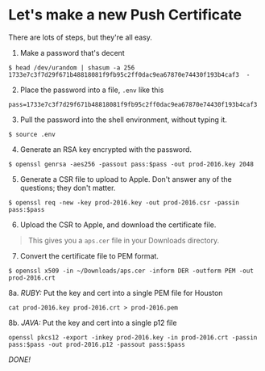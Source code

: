 # Let's make a new Push Certificate

There are lots of steps, but they're all easy.

1. Make a password that's decent
  ```
  $ head /dev/urandom | shasum -a 256
  1733e7c3f7d29f671b48818081f9fb95c2ff0dac9ea67870e74430f193b4caf3  -
  ```

2. Place the password into a file, `.env` like this
  ```
  pass=1733e7c3f7d29f671b48818081f9fb95c2ff0dac9ea67870e74430f193b4caf3
  ```

3. Pull the password into the shell environment, without typing it.
  ```
  $ source .env
  ```

4. Generate an RSA key encrypted with the password.
  ```
  $ openssl genrsa -aes256 -passout pass:$pass -out prod-2016.key 2048
  ```

5. Generate a CSR file to upload to Apple. Don't answer any of the questions; they don't matter.
  ```
  $ openssl req -new -key prod-2016.key -out prod-2016.csr -passin pass:$pass
  ```

6. Upload the CSR to Apple, and download the certificate file.
  > This gives you a `aps.cer` file in your Downloads directory.

7. Convert the certificate file to PEM format.
  ```
  $ openssl x509 -in ~/Downloads/aps.cer -inform DER -outform PEM -out prod-2016.crt
  ```

8a. *RUBY:* Put the key and cert into a single PEM file for Houston
  ```
  cat prod-2016.key prod-2016.crt > prod-2016.pem
  ```

8b. *JAVA:* Put the key and cert into a single p12 file
  ```
  openssl pkcs12 -export -inkey prod-2016.key -in prod-2016.crt -passin pass:$pass -out prod-2016.p12 -passout pass:$pass
  ```

*DONE!*
